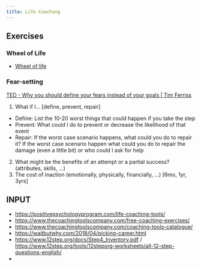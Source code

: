 ```yaml
---
title: Life Coaching
---
```



## Exercises

### Wheel of Life
- [Wheel of life](http://www.startofhappiness.com/wheel-of-life-a-self-assessment-tool/)

### Fear-setting
[TED - Why you should define your fears instead of your goals | Tim Ferriss](https://www.youtube.com/watch?v=5J6jAC6XxAI)
1. What if I... [define, prevent, repair]
- Define: List the 10-20 worst things that could happen if you take the step
- Prevent: What could I do to prevent or decrease the likelihood of that event
- Repair: If the worst case scenario happens, what could you do to repair it? If the worst case scenario happen what could you do to repair the damage (even a little bit) or who could I
ask for help
2. What might be the benefits of an attempt or a partial success? (attributes, skills, ...)
3. The cost of inaction (emotionally, physically, financially, ...) [6mo, 1yr, 3yrs]

## INPUT
- https://positivepsychologyprogram.com/life-coaching-tools/
- https://www.thecoachingtoolscompany.com/free-coaching-exercises/
- https://www.thecoachingtoolscompany.com/coaching-tools-catalogue/
- https://waitbutwhy.com/2018/04/picking-career.html
- https://www.12step.org/docs/Step4_Inventory.pdf / https://www.12step.org/tools/12steporg-worksheets/all-12-step-questions-english/
-
